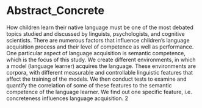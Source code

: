 # Abstract_Concrete

How children learn their native language must be one of the most debated topics studied and discussed by linguists, psychologists, and cognitive scientists. There are numerous factors that influence children’s language acquisition process and their level of competence as well as performance.
One particular aspect of language acquisition is semantic competence, which is the focus of this study. We create different environments, in which a model (language learner)
acquires the language. These environments are corpora, with different measurable and controllable linguistic features that affect the training of the models. We then conduct tests to examine and quantify the correlation of some of these features to the semantic competence of the language learner. We find out one specific feature, i.e. concreteness influences language acquisition.
2
